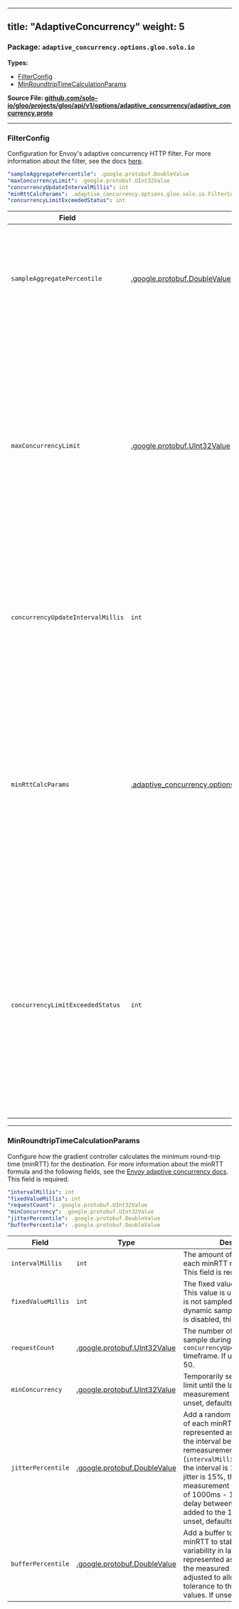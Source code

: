 
---
title: "AdaptiveConcurrency"
weight: 5
---

<!-- Code generated by solo-kit. DO NOT EDIT. -->


### Package: `adaptive_concurrency.options.gloo.solo.io` 
**Types:**


- [FilterConfig](#filterconfig)
- [MinRoundtripTimeCalculationParams](#minroundtriptimecalculationparams)
  



**Source File: [github.com/solo-io/gloo/projects/gloo/api/v1/options/adaptive_concurrency/adaptive_concurrency.proto](https://github.com/solo-io/gloo/blob/main/projects/gloo/api/v1/options/adaptive_concurrency/adaptive_concurrency.proto)**





---
### FilterConfig

 
Configuration for Envoy's adaptive concurrency HTTP filter. For more information about the filter, see the docs [here](https://www.envoyproxy.io/docs/envoy/latest/configuration/http/http_filters/adaptive_concurrency_filter#config-http-filters-adaptive-concurrency).

```yaml
"sampleAggregatePercentile": .google.protobuf.DoubleValue
"maxConcurrencyLimit": .google.protobuf.UInt32Value
"concurrencyUpdateIntervalMillis": int
"minRttCalcParams": .adaptive_concurrency.options.gloo.solo.io.FilterConfig.MinRoundtripTimeCalculationParams
"concurrencyLimitExceededStatus": int

```

| Field | Type | Description |
| ----- | ---- | ----------- | 
| `sampleAggregatePercentile` | [.google.protobuf.DoubleValue](https://developers.google.com/protocol-buffers/docs/reference/csharp/class/google/protobuf/well-known-types/double-value) | The percent of sampled requests to use when summarizing aggregated samples in the minRTT calculation. If unset, defaults to 50%. |
| `maxConcurrencyLimit` | [.google.protobuf.UInt32Value](https://developers.google.com/protocol-buffers/docs/reference/csharp/class/google/protobuf/well-known-types/u-int-32-value) | The allowed upper-bound on the calculated concurrency limit. For example, you can cap the concurrency limit to a maximum of 800 connections, in the case that the calculated concurrency limit exceeds this value. If unset, defaults to 1000. |
| `concurrencyUpdateIntervalMillis` | `int` | The period of time during which request latency samples are taken to recalculate the concurrency limit. This field is required. |
| `minRttCalcParams` | [.adaptive_concurrency.options.gloo.solo.io.FilterConfig.MinRoundtripTimeCalculationParams](../adaptive_concurrency.proto.sk/#minroundtriptimecalculationparams) | Configure how the gradient controller calculates the minimum round-trip time (minRTT) for the destination. For more information about the minRTT formula and the following fields, see the [Envoy adaptive concurrency docs](https://www.envoyproxy.io/docs/envoy/latest/configuration/http/http_filters/adaptive_concurrency_filter). This field is required. |
| `concurrencyLimitExceededStatus` | `int` | Return a custom HTTP response status code to the downstream client when the concurrency limit is exceeded. If this field is empty, omitted, or set to a non-error response of < 400, the response code defaults to 503 (Service Unavailable). |




---
### MinRoundtripTimeCalculationParams

 
Configure how the gradient controller calculates the minimum round-trip time (minRTT) for the destination.
For more information about the minRTT formula and the following fields, see the
[Envoy adaptive concurrency docs](https://www.envoyproxy.io/docs/envoy/latest/configuration/http/http_filters/adaptive_concurrency_filter).
This field is required.

```yaml
"intervalMillis": int
"fixedValueMillis": int
"requestCount": .google.protobuf.UInt32Value
"minConcurrency": .google.protobuf.UInt32Value
"jitterPercentile": .google.protobuf.DoubleValue
"bufferPercentile": .google.protobuf.DoubleValue

```

| Field | Type | Description |
| ----- | ---- | ----------- | 
| `intervalMillis` | `int` | The amount of time between each minRTT remeasurement. This field is required. |
| `fixedValueMillis` | `int` | The fixed value for the minRTT. This value is used when minRTT is not sampled dynamically. If dynamic sampling of the minRTT is disabled, this field must be set. |
| `requestCount` | [.google.protobuf.UInt32Value](https://developers.google.com/protocol-buffers/docs/reference/csharp/class/google/protobuf/well-known-types/u-int-32-value) | The number of requests to sample during the `concurrencyUpdateIntervalMillis` timeframe. If unset, defaults to 50. |
| `minConcurrency` | [.google.protobuf.UInt32Value](https://developers.google.com/protocol-buffers/docs/reference/csharp/class/google/protobuf/well-known-types/u-int-32-value) | Temporarily set the concurrency limit until the latest minRTT measurement is complete. If unset, defaults to 3. |
| `jitterPercentile` | [.google.protobuf.DoubleValue](https://developers.google.com/protocol-buffers/docs/reference/csharp/class/google/protobuf/well-known-types/double-value) | Add a random delay to the start of each minRTT measurement, represented as a percentage of the interval between each remeasurement (`intervalMillis`). For example, if the interval is 1000ms and the jitter is 15%, the next minRTT measurement begins in the range of 1000ms - 1150ms, because a delay between 0ms - 150ms is added to the 1000ms interval. If unset, defaults to 15%. |
| `bufferPercentile` | [.google.protobuf.DoubleValue](https://developers.google.com/protocol-buffers/docs/reference/csharp/class/google/protobuf/well-known-types/double-value) | Add a buffer to the measured minRTT to stabilize natural variability in latency. This is represented as a percentage of the measured value, and can be adjusted to allow more or less tolerance to the sampled latency values. If unset, defaults to 25%. |





<!-- Start of HubSpot Embed Code -->
<script type="text/javascript" id="hs-script-loader" async defer src="//js.hs-scripts.com/5130874.js"></script>
<!-- End of HubSpot Embed Code -->
